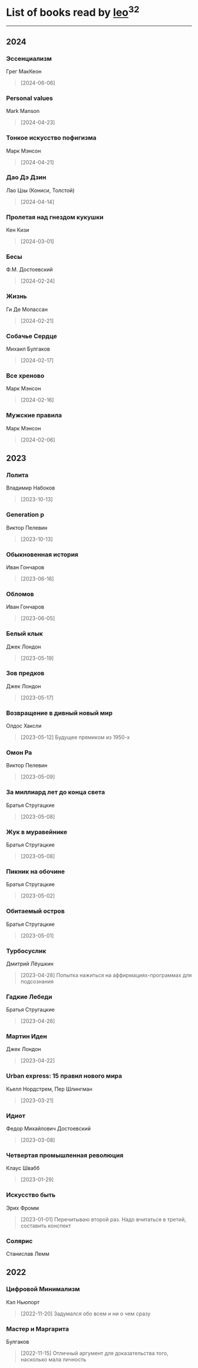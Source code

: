 # List of books read by [leo](https://plus.google.com/u/0/106915386474260202605/)<sup>32</sup>
---

## 2024

### Эссенциализм
Грег МакКеон
> [2024-06-06] 


### Personal values
Mark Manson
> [2024-04-23] 


### Тонкое искусство пофигизма
Марк Мэнсон
> [2024-04-21] 


### Дао Дэ Дзин
Лао Цзы (Кониси, Толстой)
> [2024-04-14] 


### Пролетая над гнездом кукушки
Кен Кизи
> [2024-03-01] 


### Бесы
Ф.М. Достоевский
> [2024-02-24] 


### Жизнь
Ги Де Мопассан
> [2024-02-21] 


### Собачье Сердце
Михаил Булгаков
> [2024-02-17] 


### Все хреново
Марк Мэнсон
> [2024-02-16] 


### Мужские правила
Марк Мэнсон
> [2024-02-06] 



## 2023

### Лолита
Владимир Набоков
> [2023-10-13] 


### Generation p
Виктор Пелевин
> [2023-10-13] 


### Обыкновенная история
Иван Гончаров
> [2023-06-16] 


### Обломов
Иван Гончаров
> [2023-06-05] 


### Белый клык
Джек Лондон
> [2023-05-19] 


### Зов предков
Джек Лондон
> [2023-05-17] 


### Возвращение в дивный новый мир
Олдос Хаксли
> [2023-05-12] Будущее прямиком из 1950-х


### Омон Ра
Виктор Пелевин
> [2023-05-09] 


### За миллиард лет до конца света
Братья Стругацкие
> [2023-05-08] 


### Жук в муравейнике
Братья Стругацкие
> [2023-05-08] 


### Пикник на обочине
Братья Стругацкие
> [2023-05-02] 


### Обитаемый остров
Братья Стругацкие
> [2023-05-01] 


### Турбосуслик
Дмитрий Лёушкин
> [2023-04-28] Попытка нажиться на аффирмациях-программах для подсознания


### Гадкие Лебеди
Братья Стругацкие
> [2023-04-26] 


### Мартин Иден
Джек Лондон
> [2023-04-22] 


### Urban express: 15 правил нового мира
Кьелл Нордстрем, Пер Шлингман
> [2023-03-21] 


### Идиот
Федор Михайлович Достоевский
> [2023-03-08] 


### Четвертая промышленная революция
Клаус Швабб
> [2023-01-29] 


### Искусство быть
Эрих Фромм
> [2023-01-01] Перечитываю второй раз. Надо вчитаться в третий, составить конспект


### Солярис
Станислав Лемм



## 2022

### Цифровой Минимализм
Кэл Ньюпорт
> [2022-11-20] Задумался обо всем и ни о чем сразу


### Мастер и Маргарита
Булгаков
> [2022-11-15] Отличный аргумент для доказательства того, насколько мала личность



